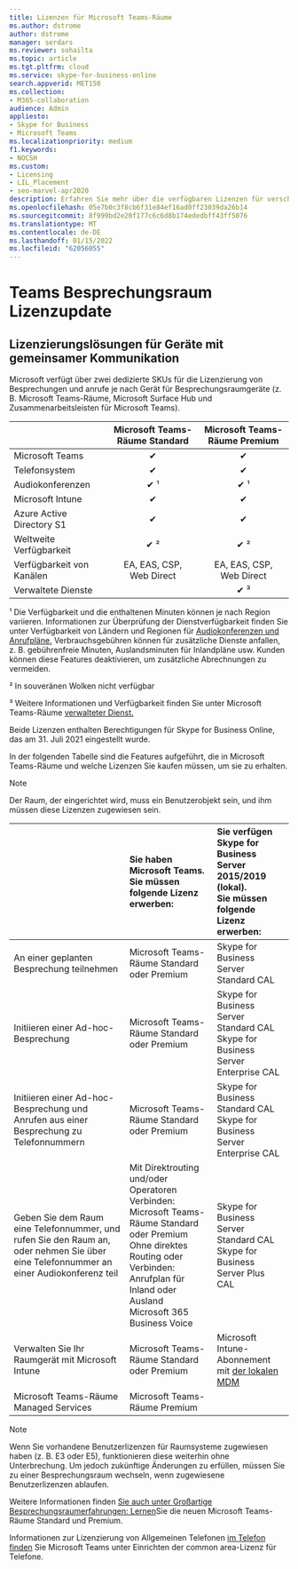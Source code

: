 ```yaml
---
title: Lizenzen für Microsoft Teams-Räume
ms.author: dstrome
author: dstrome
manager: serdars
ms.reviewer: sohailta
ms.topic: article
ms.tgt.pltfrm: cloud
ms.service: skype-for-business-online
search.appverid: MET150
ms.collection:
- M365-collaboration
audience: Admin
appliesto:
- Skype for Business
- Microsoft Teams
ms.localizationpriority: medium
f1.keywords:
- NOCSH
ms.custom:
- Licensing
- LIL_Placement
- seo-marvel-apr2020
description: Erfahren Sie mehr über die verfügbaren Lizenzen für verschiedene Arten von Anruf- und Besprechungsfunktionen in Microsoft Teams-Räume.
ms.openlocfilehash: 05e7b0c3f8cb6f31e84ef16ad0ff23039da26b14
ms.sourcegitcommit: 8f999bd2e20f177c6c6d8b174ededbff43ff5076
ms.translationtype: MT
ms.contentlocale: de-DE
ms.lasthandoff: 01/15/2022
ms.locfileid: "62056055"
---
```

# <a name="teams-meeting-room-licensing-update"></a>Teams Besprechungsraum Lizenzupdate

## <a name="licensing-solutions-for-shared-communication-devices"></a>Lizenzierungslösungen für Geräte mit gemeinsamer Kommunikation

Microsoft verfügt über zwei dedizierte SKUs für die Lizenzierung von Besprechungen und anrufe je nach Gerät für Besprechungsraumgeräte (z. B. Microsoft Teams-Räume, Microsoft Surface Hub und Zusammenarbeitsleisten für Microsoft Teams).

|&nbsp;|Microsoft Teams-Räume Standard |Microsoft Teams-Räume Premium |
|:--- |:---: |:---: |
|Microsoft Teams|  &#x2714;|  &#x2714;|
|Telefonsystem|  &#x2714;|  &#x2714;|
|Audiokonferenzen|&#x2714; &sup1;|&#x2714; &sup1;|
|Microsoft Intune|&#x2714;|&#x2714;|  
|Azure Active Directory S1|&#x2714;|&#x2714;| 
|Weltweite Verfügbarkeit | &#x2714; &sup2;| &#x2714; &sup2;|
|Verfügbarkeit von Kanälen | EA, EAS, CSP, <br/>Web Direct | EA, EAS, CSP, <br/>Web Direct |
|Verwaltete Dienste | | &#x2714; &sup3;|


&sup1; Die Verfügbarkeit und die enthaltenen Minuten können je nach Region variieren. Informationen zur Überprüfung der Dienstverfügbarkeit finden Sie unter Verfügbarkeit von Ländern und Regionen für [Audiokonferenzen und Anrufpläne.](/microsoftteams/country-and-region-availability-for-audio-conferencing-and-calling-plans) Verbrauchsgebühren können für zusätzliche Dienste anfallen, z. B. gebührenfreie Minuten, Auslandsminuten für Inlandpläne usw. Kunden können diese Features deaktivieren, um zusätzliche Abrechnungen zu vermeiden.  

&sup2; In souveränen Wolken nicht verfügbar  

&sup3; Weitere Informationen und Verfügbarkeit finden Sie unter Microsoft Teams-Räume [verwalteter Dienst.](microsoft-teams-rooms-premium.md)

Beide Lizenzen enthalten Berechtigungen für Skype for Business Online, das am 31. Juli 2021 eingestellt wurde.

In der folgenden Tabelle sind die Features aufgeführt, die in Microsoft Teams-Räume und welche Lizenzen Sie kaufen müssen, um sie zu erhalten.
  
> [!NOTE]
> Der Raum, der eingerichtet wird, muss ein Benutzerobjekt sein, und ihm müssen diese Lizenzen zugewiesen sein.

| &nbsp; | Sie haben Microsoft Teams. <br/> Sie müssen folgende Lizenz erwerben:   |Sie verfügen Skype for Business Server 2015/2019 (lokal). <br/> Sie müssen folgende Lizenz erwerben:|
|:-----|:-----|:-----|
|An einer geplanten Besprechung teilnehmen  | Microsoft Teams-Räume Standard oder Premium  |Skype for Business Server Standard CAL  |
|Initiieren einer Ad-hoc-Besprechung | Microsoft Teams-Räume Standard oder Premium  |Skype for Business Server Standard CAL  <br/> Skype for Business Server Enterprise CAL|
|Initiieren einer Ad-hoc-Besprechung und Anrufen aus einer Besprechung zu Telefonnummern |  Microsoft Teams-Räume Standard oder Premium |Skype for Business Standard CAL  <br/> Skype for Business Server Enterprise CAL|
|Geben Sie dem Raum eine Telefonnummer, und rufen Sie den Raum an, oder nehmen Sie über eine Telefonnummer an einer Audiokonferenz teil  | Mit Direktrouting und/oder Operatoren Verbinden: Microsoft Teams-Räume Standard oder Premium<br/>Ohne direktes Routing oder Verbinden: Anrufplan für Inland oder Ausland<br/>Microsoft 365 Business Voice  |Skype for Business Server Standard CAL  <br/> Skype for Business Server Plus CAL  |
|Verwalten Sie Ihr Raumgerät mit Microsoft Intune |Microsoft Teams-Räume Standard oder Premium  |Microsoft Intune-Abonnement mit [der lokalen MDM](/configmgr/mdm/plan-design/plan-on-premises-mdm) |
|Microsoft Teams-Räume Managed Services | Microsoft Teams-Räume Premium ||


> [!NOTE]
> 
> Wenn Sie vorhandene Benutzerlizenzen für Raumsysteme zugewiesen haben (z. B. E3 oder E5), funktionieren diese weiterhin ohne Unterbrechung. Um jedoch zukünftige Änderungen zu erfüllen, müssen Sie zu einer Besprechungsraum wechseln, wenn zugewiesene Benutzerlizenzen ablaufen.
> 

 Weitere Informationen finden [Sie auch unter Großartige Besprechungsraumerfahrungen: Lernen](https://www.microsoft.com/en-us/microsoft-365/blog/2020/07/21/microsoft-teams-meetings-hybrid-workplace-options/)Sie die neuen Microsoft Teams-Räume Standard und Premium.

 Informationen zur Lizenzierung von Allgemeinen Telefonen [im Telefon finden](../set-up-common-area-phones.md) Sie Microsoft Teams unter Einrichten der common area-Lizenz für Telefone.

